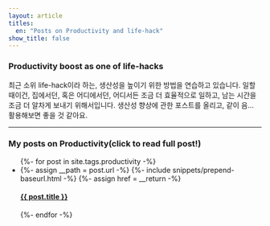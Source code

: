 ```yaml
---
layout: article
titles:
  en: "Posts on Productivity and life-hack"
show_title: false
---
```


### Productivity boost as one of life-hacks

최근 소위 life-hack이라 하는, 생산성을 높이기 위한 방법을 연습하고 있습니다.
일할 때이건, 집에서던, 혹은 어디에서던, 어디서든 조금 더 효율적으로 일하고, 남는 시간을 조금 더 알차게 보내기 위해서입니다.
생산성 향상에 관한 포스트를 올리고, 같이 음... 활용해보면 좋을 것 같아요.

-----


### My posts on Productivity(click to read full post!)
<div class="post-list">
  <ul>
    {%- for post in site.tags.productivity -%}
    <li>
      {%- assign __path = post.url -%}
      {%- include snippets/prepend-baseurl.html -%}
      {%- assign href = __return -%}
      <div>
        <h4><a href="{{ href }}">{{ post.title }}</a></h4>
      </div>
    </li>
    {%- endfor -%}
  </ul>
</div>



<script>
  {%- include scripts/home.js -%}
</script>
